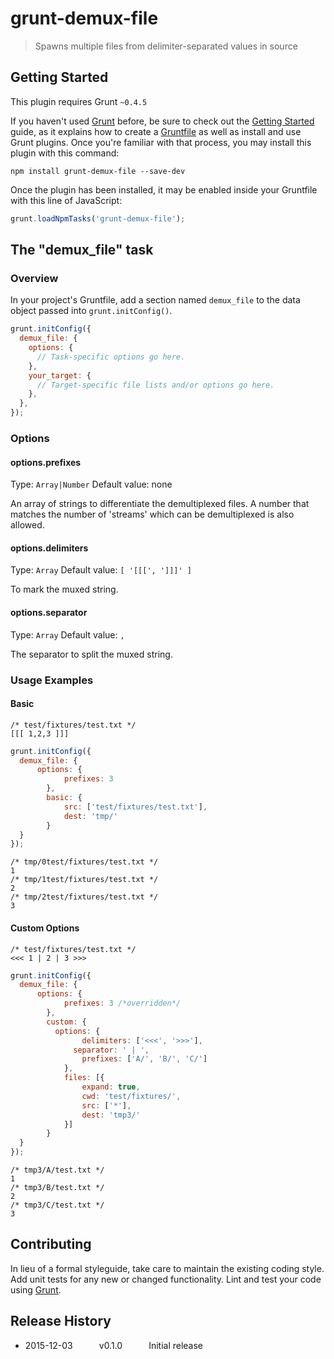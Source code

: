 # grunt-demux-file

> Spawns multiple files from delimiter-separated values in source

## Getting Started
This plugin requires Grunt `~0.4.5`

If you haven't used [Grunt](http://gruntjs.com/) before, be sure to check out the [Getting Started](http://gruntjs.com/getting-started) guide, as it explains how to create a [Gruntfile](http://gruntjs.com/sample-gruntfile) as well as install and use Grunt plugins. Once you're familiar with that process, you may install this plugin with this command:

```shell
npm install grunt-demux-file --save-dev
```

Once the plugin has been installed, it may be enabled inside your Gruntfile with this line of JavaScript:

```js
grunt.loadNpmTasks('grunt-demux-file');
```

## The "demux_file" task

### Overview
In your project's Gruntfile, add a section named `demux_file` to the data object passed into `grunt.initConfig()`.

```js
grunt.initConfig({
  demux_file: {
    options: {
      // Task-specific options go here.
    },
    your_target: {
      // Target-specific file lists and/or options go here.
    },
  },
});
```

### Options

#### options.prefixes
Type: `Array|Number`
Default value: none

An array of strings to differentiate the demultiplexed files.
A number that matches the number of 'streams' which can be demultiplexed is also allowed.

#### options.delimiters
Type: `Array`
Default value: `[ '[[[', ']]]' ]`

To mark the muxed string. 

#### options.separator
Type: `Array`
Default value: `,`

The separator to split the muxed string.

### Usage Examples

#### Basic
```
/* test/fixtures/test.txt */
[[[ 1,2,3 ]]]
```

```js
grunt.initConfig({
  demux_file: {
	  options: {
			prefixes: 3
		},
		basic: {
			src: ['test/fixtures/test.txt'],
			dest: 'tmp/'
		}
  }
});
```

```
/* tmp/0test/fixtures/test.txt */
1
/* tmp/1test/fixtures/test.txt */
2
/* tmp/2test/fixtures/test.txt */
3
```

#### Custom Options
```
/* test/fixtures/test.txt */
<<< 1 | 2 | 3 >>>
```

```js
grunt.initConfig({
  demux_file: {
	  options: {
			prefixes: 3 /*overridden*/
		},
		custom: {
		  options: {
				delimiters: ['<<<', '>>>'],
			  separator: ' | ',
				prefixes: ['A/', 'B/', 'C/']
			},
			files: [{
				expand: true,
				cwd: 'test/fixtures/',
				src: ['*'],
				dest: 'tmp3/'
			}]
		}
  }
});
```

```
/* tmp3/A/test.txt */
1
/* tmp3/B/test.txt */
2
/* tmp3/C/test.txt */
3
```

## Contributing
In lieu of a formal styleguide, take care to maintain the existing coding style. Add unit tests for any new or changed functionality. Lint and test your code using [Grunt](http://gruntjs.com/).

## Release History
* 2015-12-03   v0.1.0   Initial release
